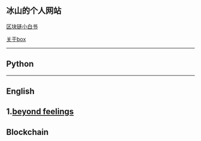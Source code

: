 冰山的个人网站
---
[区块链小白书](https://blockchainlittlebook.com)   

[关于box](https://mp.weixin.qq.com/s/j574I_ddSYwhKU67q8rWwg)

---
## Python


---
## English
1.[beyond feelings](https://www.academia.edu/10983846/Beyond_Feelings_A_Guide_to_Critical_Thinking_NINTH_EDITION)
---
## Blockchain

